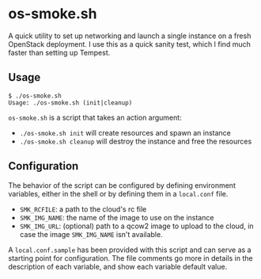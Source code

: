 os-smoke.sh
===========

A quick utility to set up networking and launch a single instance on a
fresh OpenStack deployment. I use this as a quick sanity test, which I
find much faster than setting up Tempest.

Usage
-----

	$ ./os-smoke.sh
	Usage: ./os-smoke.sh (init|cleanup)

`os-smoke.sh` is a script that takes an action argument:

* `./os-smoke.sh init` will create resources and spawn an instance
* `./os-smoke.sh cleanup` will destroy the instance and free the resources


Configuration
-------------

The behavior of the script can be configured by defining environment
variables, either in the shell or by defining them in a `local.conf`
file.

* `SMK_RCFILE`: a path to the cloud's rc file
* `SMK_IMG_NAME`: the name of the image to use on the instance
* `SMK_IMG_URL`: (optional) path to a qcow2 image to upload to the
  cloud, in case the image `SMK_IMG_NAME` isn't available.

A `local.conf.sample` has been provided with this script and can serve
as a starting point for configuration. The file comments go more in
details in the description of each variable, and show each variable
default value.
